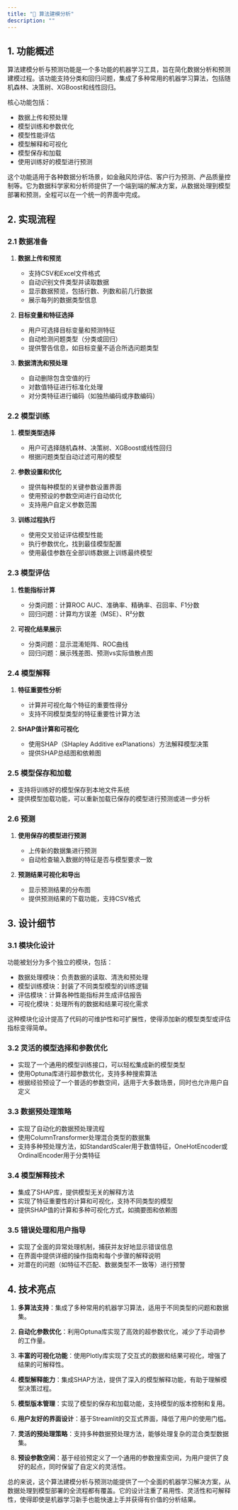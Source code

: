 ```yaml
---
title: "🤖 算法建模分析"
description: ""
---
```


## 1. 功能概述

算法建模分析与预测功能是一个多功能的机器学习工具，旨在简化数据分析和预测建模过程。该功能支持分类和回归问题，集成了多种常用的机器学习算法，包括随机森林、决策树、XGBoost和线性回归。

核心功能包括：
- 数据上传和预处理
- 模型训练和参数优化
- 模型性能评估
- 模型解释和可视化
- 模型保存和加载
- 使用训练好的模型进行预测

这个功能适用于各种数据分析场景，如金融风险评估、客户行为预测、产品质量控制等。它为数据科学家和分析师提供了一个端到端的解决方案，从数据处理到模型部署和预测，全程可以在一个统一的界面中完成。

## 2. 实现流程

### 2.1 数据准备

1. **数据上传和预览**
   - 支持CSV和Excel文件格式
   - 自动识别文件类型并读取数据
   - 显示数据预览，包括行数、列数和前几行数据
   - 展示每列的数据类型信息

2. **目标变量和特征选择**
   - 用户可选择目标变量和预测特征
   - 自动检测问题类型（分类或回归）
   - 提供警告信息，如目标变量不适合所选问题类型

3. **数据清洗和预处理**
   - 自动删除包含空值的行
   - 对数值特征进行标准化处理
   - 对分类特征进行编码（如独热编码或序数编码）

### 2.2 模型训练

1. **模型类型选择**
   - 用户可选择随机森林、决策树、XGBoost或线性回归
   - 根据问题类型自动过滤可用的模型

2. **参数设置和优化**
   - 提供每种模型的关键参数设置界面
   - 使用预设的参数空间进行自动优化
   - 支持用户自定义参数范围

3. **训练过程执行**
   - 使用交叉验证评估模型性能
   - 执行参数优化，找到最佳模型配置
   - 使用最佳参数在全部训练数据上训练最终模型

### 2.3 模型评估

1. **性能指标计算**
   - 分类问题：计算ROC AUC、准确率、精确率、召回率、F1分数
   - 回归问题：计算均方误差（MSE）、R²分数

2. **可视化结果展示**
   - 分类问题：显示混淆矩阵、ROC曲线
   - 回归问题：展示残差图、预测vs实际值散点图

### 2.4 模型解释

1. **特征重要性分析**
   - 计算并可视化每个特征的重要性得分
   - 支持不同模型类型的特征重要性计算方法

2. **SHAP值计算和可视化**
   - 使用SHAP（SHapley Additive exPlanations）方法解释模型决策
   - 提供SHAP总结图和依赖图

### 2.5 模型保存和加载

- 支持将训练好的模型保存到本地文件系统
- 提供模型加载功能，可以重新加载已保存的模型进行预测或进一步分析

### 2.6 预测

1. **使用保存的模型进行预测**
   - 上传新的数据集进行预测
   - 自动检查输入数据的特征是否与模型要求一致

2. **预测结果可视化和导出**
   - 显示预测结果的分布图
   - 提供预测结果的下载功能，支持CSV格式

## 3. 设计细节

### 3.1 模块化设计

功能被划分为多个独立的模块，包括：
- 数据处理模块：负责数据的读取、清洗和预处理
- 模型训练模块：封装了不同类型模型的训练逻辑
- 评估模块：计算各种性能指标并生成评估报告
- 可视化模块：处理所有的数据和结果可视化需求

这种模块化设计提高了代码的可维护性和可扩展性，使得添加新的模型类型或评估指标变得简单。

### 3.2 灵活的模型选择和参数优化

- 实现了一个通用的模型训练接口，可以轻松集成新的模型类型
- 使用Optuna库进行超参数优化，支持多种搜索算法
- 根据经验预设了一个普适的参数空间，适用于大多数场景，同时也允许用户自定义

### 3.3 数据预处理策略

- 实现了自动化的数据预处理流程
- 使用ColumnTransformer处理混合类型的数据集
- 支持多种预处理方法，如StandardScaler用于数值特征，OneHotEncoder或OrdinalEncoder用于分类特征

### 3.4 模型解释技术

- 集成了SHAP库，提供模型无关的解释方法
- 实现了特征重要性的计算和可视化，支持不同类型的模型
- 提供SHAP值的计算和多种可视化方式，如摘要图和依赖图

### 3.5 错误处理和用户指导

- 实现了全面的异常处理机制，捕获并友好地显示错误信息
- 在界面中提供详细的操作指南和每个步骤的解释说明
- 对潜在的问题（如特征不匹配、数据类型不一致等）进行预警

## 4. 技术亮点

1. **多算法支持**：集成了多种常用的机器学习算法，适用于不同类型的问题和数据集。

2. **自动化参数优化**：利用Optuna库实现了高效的超参数优化，减少了手动调参的工作量。

3. **丰富的可视化功能**：使用Plotly库实现了交互式的数据和结果可视化，增强了结果的可解释性。

4. **模型解释能力**：集成SHAP方法，提供了深入的模型解释功能，有助于理解模型决策过程。

5. **模型版本管理**：实现了模型的保存和加载功能，支持模型的版本控制和复用。

6. **用户友好的界面设计**：基于Streamlit的交互式界面，降低了用户的使用门槛。

7. **灵活的预处理策略**：支持多种数据预处理方法，能够处理复杂的混合类型数据集。

8. **预设参数空间**：基于经验预定义了一个通用的参数搜索空间，为用户提供了良好的起点，同时保留了自定义的灵活性。

总的来说，这个算法建模分析与预测功能提供了一个全面的机器学习解决方案，从数据处理到模型部署的全流程都有覆盖。它的设计注重了易用性、灵活性和可解释性，使得即使是机器学习新手也能快速上手并获得有价值的分析结果。